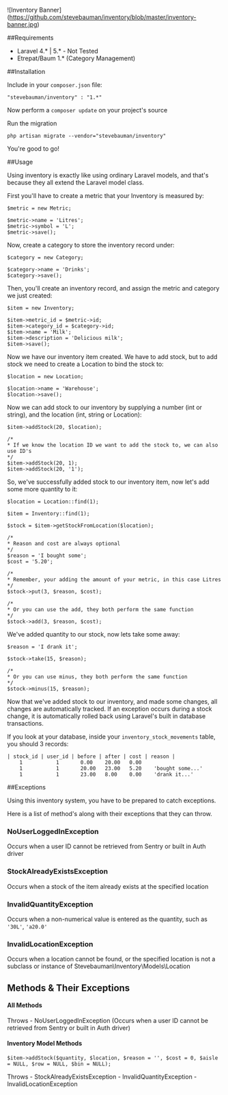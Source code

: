 ![Inventory Banner]
(https://github.com/stevebauman/inventory/blob/master/inventory-banner.jpg)

##Requirements

- Laravel 4.* | 5.* - Not Tested
- Etrepat/Baum 1.* (Category Management)

##Installation

Include in your `composer.json` file:

    "stevebauman/inventory" : "1.*"

Now perform a `composer update` on your project's source

Run the migration

    php artisan migrate --vendor="stevebauman/inventory"

You're good to go!

##Usage

Using inventory is exactly like using ordinary Laravel models, and that's because they all extend the Laravel model class.

First you'll have to create a metric that your Inventory is measured by:

    $metric = new Metric;
    
    $metric->name = 'Litres';
    $metric->symbol = 'L';
    $metric->save();
    
Now, create a category to store the inventory record under:

    $category = new Category;
    
    $category->name = 'Drinks';
    $category->save();
    
Then, you'll create an inventory record, and assign the metric and category we just created:
    
    $item = new Inventory;
    
    $item->metric_id = $metric->id;
    $item->category_id = $category->id;
    $item->name = 'Milk';
    $item->description = 'Delicious milk';
    $item->save();
    
Now we have our inventory item created. We have to add stock, but to add stock we need to create a Location to bind the stock to:

    $location = new Location;
    
    $location->name = 'Warehouse';
    $location->save();
    
Now we can add stock to our inventory by supplying a number (int or string), and the location (int, string or Location):

    $item->addStock(20, $location);
    
    /*
    * If we know the location ID we want to add the stock to, we can also use ID's
    */
    $item->addStock(20, 1);
    $item->addStock(20, '1');
    
So, we've successfully added stock to our inventory item, now let's add some more quantity to it:

    $location = Location::find(1);
    
    $item = Inventory::find(1);
    
    $stock = $item->getStockFromLocation($location);
    
    /*
    * Reason and cost are always optional
    */
    $reason = 'I bought some';
    $cost = '5.20';
    
    /*
    * Remember, your adding the amount of your metric, in this case Litres
    */
    $stock->put(3, $reason, $cost);
    
    /*
    * Or you can use the add, they both perform the same function
    */
    $stock->add(3, $reason, $cost);
    
We've added quantity to our stock, now lets take some away:

    $reason = 'I drank it';
    
    $stock->take(15, $reason);
    
    /*
    * Or you can use minus, they both perform the same function
    */
    $stock->minus(15, $reason);
    
Now that we've added stock to our inventory, and made some changes, all changes are automatically tracked. 
If an exception occurs during a stock change, it is automatically rolled back using Laravel's built in database transactions.

If you look at your database, inside your `inventory_stock_movements` table, you should 3 records:

    | stock_id | user_id | before | after | cost | reason |
        1           1       0.00    20.00   0.00    
        1           1       20.00   23.00   5.20    'bought some...'   
        1           1       23.00   8.00    0.00    'drank it...'
    
##Exceptions

Using this inventory system, you have to be prepared to catch exceptions.

Here is a list of method's along with their exceptions that they can throw.

### NoUserLoggedInException

Occurs when a user ID cannot be retrieved from Sentry or built in Auth driver

### StockAlreadyExistsException

Occurs when a stock of the item already exists at the specified location

### InvalidQuantityException

Occurs when a non-numerical value is entered as the quantity, such as `'30L'`, `'a20.0'`

### InvalidLocationException

Occurs when a location cannot be found, or the specified location is not a subclass or instance of Stevebauman\Inventory\Models\Location

## Methods & Their Exceptions

#### All Methods

Throws
    - NoUserLoggedInException (Occurs when a user ID cannot be retrieved from Sentry or built in Auth driver)

#### Inventory Model Methods

    $item->addStock($quantity, $location, $reason = '', $cost = 0, $aisle = NULL, $row = NULL, $bin = NULL);
    
Throws
    - StockAlreadyExistsException
    - InvalidQuantityException
    - InvalidLocationException
    